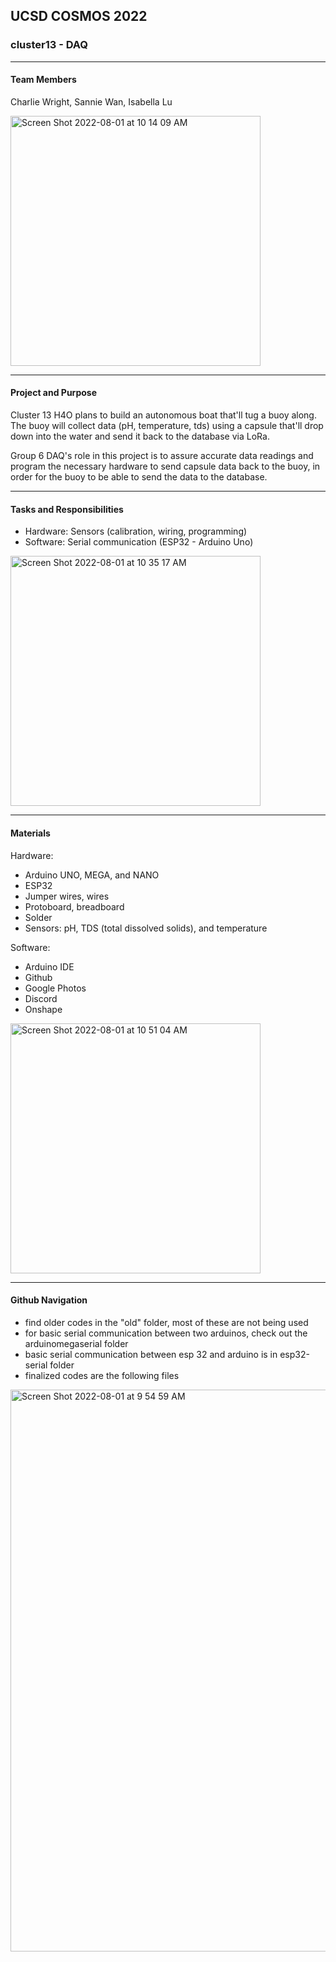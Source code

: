 ## UCSD COSMOS 2022
### cluster13 - DAQ
***
#### Team Members
Charlie Wright, Sannie Wan, Isabella Lu

<img width="400" alt="Screen Shot 2022-08-01 at 10 14 09 AM" src="https://user-images.githubusercontent.com/98288767/182205438-cabe9342-86b9-47fa-8be7-d52cbd639ce0.png">

***
#### Project and Purpose
Cluster 13 H4O plans to build an autonomous boat that'll tug a buoy along. The buoy will collect data (pH, temperature, tds) using a capsule that'll drop down into the water and send it back to the database via LoRa.

Group 6 DAQ's role in this project is to assure accurate data readings and program the necessary hardware to send capsule data back to the buoy, in order for the buoy to be able to send the data to the database.

***
#### Tasks and Responsibilities
- Hardware: Sensors (calibration, wiring, programming)
- Software: Serial communication (ESP32 - Arduino Uno)
<img width="400" alt="Screen Shot 2022-08-01 at 10 35 17 AM" src="https://user-images.githubusercontent.com/98288767/182208779-105195eb-0233-4483-9548-88205e36d9cb.png">

***
#### Materials
Hardware:
- Arduino UNO, MEGA, and NANO
- ESP32
- Jumper wires, wires
- Protoboard, breadboard
- Solder
- Sensors: pH, TDS (total dissolved solids), and temperature

Software:
- Arduino IDE
- Github
- Google Photos
- Discord
- Onshape
<img width="400" alt="Screen Shot 2022-08-01 at 10 51 04 AM" src="https://user-images.githubusercontent.com/98288767/182211223-1b56824c-7c58-463b-803d-c1d5286bc7ce.png">

***
#### Github Navigation
- find older codes in the "old" folder, most of these are not being used
- for basic serial communication between two arduinos, check out the arduinomegaserial folder
- basic serial communication between esp 32 and arduino is in esp32-serial folder
- finalized codes are the following files
<img width="899" alt="Screen Shot 2022-08-01 at 9 54 59 AM" src="https://user-images.githubusercontent.com/98288767/182202442-91adfa5f-bfee-48e5-af5b-348008c43159.png">
